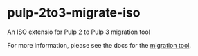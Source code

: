 # pulp-2to3-migrate-iso

An ISO extensio for Pulp 2 to Pulp 3 migration tool

For more information, please see the docs for the [migration tool](https://github.com/pulp/pulp-2to3-migrate/).
